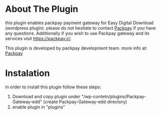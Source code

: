 # About The Plugin
 
 
 this plugin enables packpay payment gateway for Easy Digital Download (wordpress plugin). please do not hesitate to contact [Packpay](https://packpay.ir/contact)
 if you have any questions. Additionally if you wish to use Packpay gateway and its services visit https://packpay.ir/.
 
 This plugin is developed by packpay development team. more info at: [Packpay](https://lab.packpay.ir/)
 
# Instalation
 in order to install this plugin follow these steps:
1. Download and copy plugin under "/wp-contetn/plugins/Packpay-Gateway-edd" (create Packpay-Gateway-edd directory)
2. enable plugin in "plugins"
